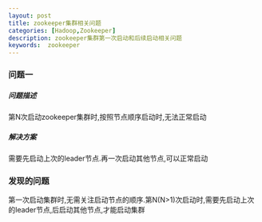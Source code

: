 ```yaml
---
layout: post
title: zookeeper集群相关问题
categories: [Hadoop,Zookeeper]
description: zookeeper集群第一次启动和后续启动相关问题
keywords:  zookeeper
---
```


### 问题一
##### 问题描述
第N次启动zookeeper集群时,按照节点顺序启动时,无法正常启动

##### 解决方案
需要先启动上次的leader节点.再一次启动其他节点,可以正常启动

### 发现的问题
第一次启动集群时,无需关注启动节点的顺序.第N(N>1)次启动时,需要先启动上次的leader节点,后启动其他节点,才能启动集群


